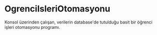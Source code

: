# OgrenciIsleriOtomasyonu
Konsol üzerinden çalışan, verilerin database'de tutulduğu basit bir öğrenci işleri otomasyonu programı.

